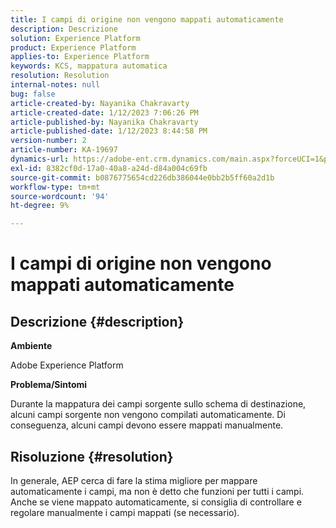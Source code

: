 ```yaml
---
title: I campi di origine non vengono mappati automaticamente
description: Descrizione
solution: Experience Platform
product: Experience Platform
applies-to: Experience Platform
keywords: KCS, mappatura automatica
resolution: Resolution
internal-notes: null
bug: false
article-created-by: Nayanika Chakravarty
article-created-date: 1/12/2023 7:06:26 PM
article-published-by: Nayanika Chakravarty
article-published-date: 1/12/2023 8:44:58 PM
version-number: 2
article-number: KA-19697
dynamics-url: https://adobe-ent.crm.dynamics.com/main.aspx?forceUCI=1&pagetype=entityrecord&etn=knowledgearticle&id=ac2ee131-ac92-ed11-aad1-6045bd006c82
exl-id: 8382cf0d-17a0-40a8-a24d-d84a004c69fb
source-git-commit: b0876775654cd226db386044e0bb2b5ff60a2d1b
workflow-type: tm+mt
source-wordcount: '94'
ht-degree: 9%

---
```


# I campi di origine non vengono mappati automaticamente

## Descrizione {#description}


<b>Ambiente</b>

Adobe Experience Platform

<b>Problema/Sintomi</b>

Durante la mappatura dei campi sorgente sullo schema di destinazione, alcuni campi sorgente non vengono compilati automaticamente. Di conseguenza, alcuni campi devono essere mappati manualmente.


## Risoluzione {#resolution}


In generale, AEP cerca di fare la stima migliore per mappare automaticamente i campi, ma non è detto che funzioni per tutti i campi. Anche se viene mappato automaticamente, si consiglia di controllare e regolare manualmente i campi mappati (se necessario).

